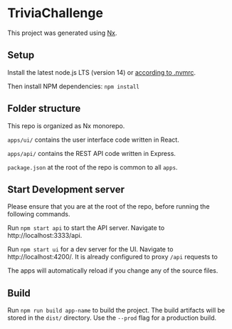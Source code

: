 # TriviaChallenge

This project was generated using [Nx](https://nx.dev).

## Setup

Install the latest node.js LTS (version 14) or [according to .nvmrc](.nvmrc).

Then install NPM dependencies:
`npm install`

## Folder structure

This repo is organized as Nx monorepo.

`apps/ui/` contains the user interface code written in React.

`apps/api/` contains the REST API code written in Express.

`package.json` at the root of the repo is common to all `apps`.

## Start Development server

Please ensure that you are at the root of the repo, before running the following commands.

Run `npm start api` to start the API server. Navigate to http://localhost:3333/api.

Run `npm start ui` for a dev server for the UI. Navigate to http://localhost:4200/. It is already configured to proxy `/api` requests to

The apps will automatically reload if you change any of the source files.

## Build

Run `npm run build app-name` to build the project. The build artifacts will be stored in the `dist/` directory. Use the `--prod` flag for a production build.
